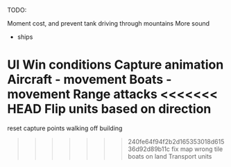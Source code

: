 TODO:

Moment cost, and prevent tank driving through mountains
More sound
 - ships

UI
Win conditions
Capture animation
Aircraft - movement
Boats - movement
Range attacks
<<<<<<< HEAD
Flip units based on direction
=======
reset capture points walking off building
>>>>>>> 240fe64f94f2b2d165353018d61536d92d89b11c
fix map wrong tile
boats on land
Transport units